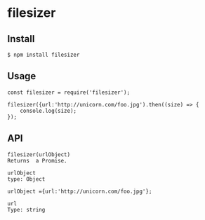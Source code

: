 # filesizer

## Install
	$ npm install filesizer
## Usage
	const filesizer = require('filesizer');

	filesizer({url:'http://unicorn.com/foo.jpg').then((size) => {
		console.log(size);
	});
## API
	filesizer(urlObject)
	Returns  a Promise.
	
	urlObject
	type: Object

	urlObject ={url:'http://unicorn.com/foo.jpg'};

	url
	Type: string
